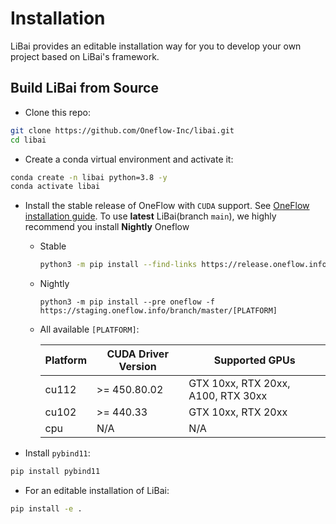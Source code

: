 # Installation

LiBai provides an editable installation way for you to develop your own project based on LiBai's framework.

## Build LiBai from Source

- Clone this repo:

```bash
git clone https://github.com/Oneflow-Inc/libai.git
cd libai
```

- Create a conda virtual environment and activate it:

```bash
conda create -n libai python=3.8 -y
conda activate libai
```

- Install the stable release of OneFlow with `CUDA` support. See [OneFlow installation guide](https://github.com/Oneflow-Inc/oneflow#install-with-pip-package). To use **latest** LiBai(branch `main`), we highly recommend you install **Nightly** Oneflow

  - Stable

    ```bash
    python3 -m pip install --find-links https://release.oneflow.info oneflow==0.8.0+[PLATFORM]
    ```

  - Nightly

    ```
    python3 -m pip install --pre oneflow -f https://staging.oneflow.info/branch/master/[PLATFORM]
    ```

  - All available `[PLATFORM]`:
  
    <table class="docutils">
    <thead>
    <tr class="header">
    <th>Platform</th>
    <th>CUDA Driver Version</th>
    <th>Supported GPUs</th>
    </tr>
    </thead>
    <tbody>
    <tr class="odd">
    <td>cu112</td>
    <td>&gt;= 450.80.02</td>
    <td>GTX 10xx, RTX 20xx, A100, RTX 30xx</td>
    </tr>
    <tr class="even">
    <td>cu102</td>
    <td>&gt;= 440.33</td>
    <td>GTX 10xx, RTX 20xx</td>
    </tr>
    <tr class="odd">
    <td>cpu</td>
    <td>N/A</td>
    <td>N/A</td>
    </tr>
    </tbody>
    </table></li>

- Install `pybind11`:

```bash
pip install pybind11
```

- For an editable installation of LiBai:

```bash
pip install -e .
```
